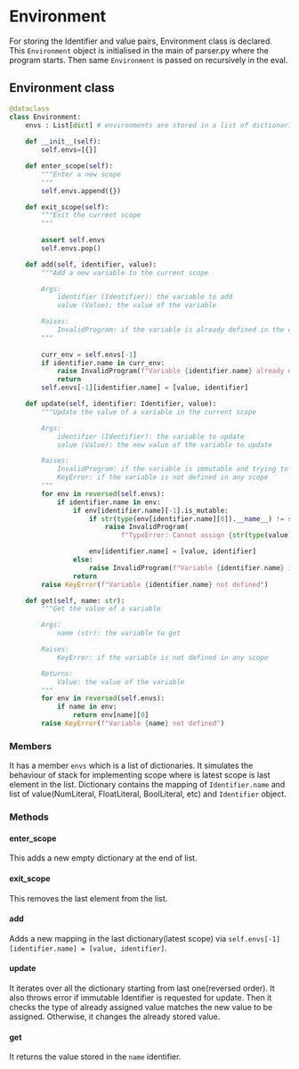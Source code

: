 # Environment
 For storing the Identifier and value pairs, Environment class is declared. This `Environment` object is initialised in the main of parser.py where the program starts. Then same `Environment` is passed on recursively in the eval.
 
## Environment class

```python
@dataclass
class Environment:
    envs : List[dict] # environments are stored in a list of dictionaries
    
    def __init__(self):
        self.envs=[{}]

    def enter_scope(self):
        """Enter a new scope
        """
        self.envs.append({})

    def exit_scope(self):
        """Exit the current scope
        """
        
        assert self.envs
        self.envs.pop()

    def add(self, identifier, value):
        """Add a new variable to the current scope

        Args:
            identifier (Identifier): the variable to add
            value (Value): the value of the variable

        Raises:
            InvalidProgram: if the variable is already defined in the current scope
        """
        
        curr_env = self.envs[-1]
        if identifier.name in curr_env:
            raise InvalidProgram(f"Variable {identifier.name} already defined")
            return
        self.envs[-1][identifier.name] = [value, identifier]

    def update(self, identifier: Identifier, value):
        """Update the value of a variable in the current scope

        Args:
            identifier (Identifier): the variable to update
            value (Value): the new value of the variable to update

        Raises:
            InvalidProgram: if the variable is immutable and trying to update it
            KeyError: if the variable is not defined in any scope
        """
        for env in reversed(self.envs):
            if identifier.name in env:
                if env[identifier.name][-1].is_mutable:
                    if str(type(env[identifier.name][0]).__name__) != str(type(value).__name__):
                        raise InvalidProgram(
                            f"TypeError: Cannot assign {str(type(value).__name__)} to a Identifier of type {str(type(env[identifier.name][0]).__name__)}")

                    env[identifier.name] = [value, identifier]
                else:
                    raise InvalidProgram(f"Variable {identifier.name} is immutable")
                return
        raise KeyError(f"Variable {identifier.name} not defined")

    def get(self, name: str):
        """Get the value of a variable

        Args:
            name (str): the variable to get

        Raises:
            KeyError: if the variable is not defined in any scope

        Returns:
            Value: the value of the variable
        """
        for env in reversed(self.envs):
            if name in env:
                return env[name][0]
        raise KeyError(f"Variable {name} not defined")
```

### Members
It has a member `envs` which is a list of dictionaries. It simulates the behaviour of stack for implementing scope where is latest scope is last element in the list. Dictionary contains the mapping of `Identifier.name` and list of value(NumLiteral, FloatLiteral, BoolLiteral, etc) and `Identifier` object.

### Methods

#### enter_scope
This adds a new empty dictionary at the end of list.

#### exit_scope
This removes the last element from the list.

#### add
Adds a new mapping in the last dictionary(latest scope) via `self.envs[-1][identifier.name] = [value, identifier]`.

#### update
It iterates over all the dictionary starting from last one(reversed order). It also throws error if immutable Identifier is requested for update. Then it checks the type of already assigned value matches the new value to be assigned. Otherwise, it changes the already stored value.

#### get
It returns the value stored in the `name` identifier.